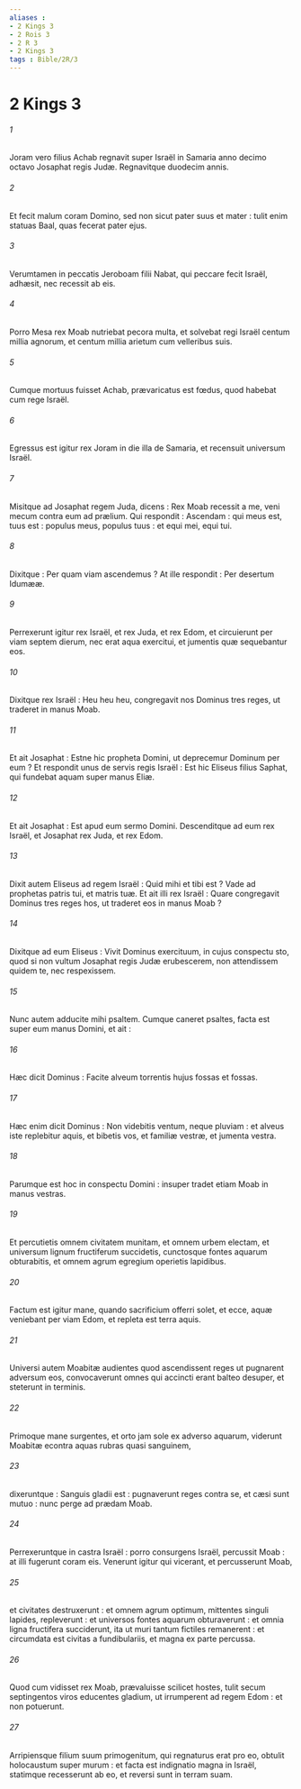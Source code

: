 ```yaml
---
aliases : 
- 2 Kings 3
- 2 Rois 3
- 2 R 3
- 2 Kings 3
tags : Bible/2R/3
---
```


# 2 Kings 3

###### 1
Joram vero filius Achab regnavit super Israël in Samaria anno decimo octavo Josaphat regis Judæ. Regnavitque duodecim annis.
###### 2
Et fecit malum coram Domino, sed non sicut pater suus et mater : tulit enim statuas Baal, quas fecerat pater ejus.
###### 3
Verumtamen in peccatis Jeroboam filii Nabat, qui peccare fecit Israël, adhæsit, nec recessit ab eis.
###### 4
Porro Mesa rex Moab nutriebat pecora multa, et solvebat regi Israël centum millia agnorum, et centum millia arietum cum velleribus suis.
###### 5
Cumque mortuus fuisset Achab, prævaricatus est fœdus, quod habebat cum rege Israël.
###### 6
Egressus est igitur rex Joram in die illa de Samaria, et recensuit universum Israël.
###### 7
Misitque ad Josaphat regem Juda, dicens : Rex Moab recessit a me, veni mecum contra eum ad prælium. Qui respondit : Ascendam : qui meus est, tuus est : populus meus, populus tuus : et equi mei, equi tui.
###### 8
Dixitque : Per quam viam ascendemus ? At ille respondit : Per desertum Idumææ.
###### 9
Perrexerunt igitur rex Israël, et rex Juda, et rex Edom, et circuierunt per viam septem dierum, nec erat aqua exercitui, et jumentis quæ sequebantur eos.
###### 10
Dixitque rex Israël : Heu heu heu, congregavit nos Dominus tres reges, ut traderet in manus Moab.
###### 11
Et ait Josaphat : Estne hic propheta Domini, ut deprecemur Dominum per eum ? Et respondit unus de servis regis Israël : Est hic Eliseus filius Saphat, qui fundebat aquam super manus Eliæ.
###### 12
Et ait Josaphat : Est apud eum sermo Domini. Descenditque ad eum rex Israël, et Josaphat rex Juda, et rex Edom.
###### 13
Dixit autem Eliseus ad regem Israël : Quid mihi et tibi est ? Vade ad prophetas patris tui, et matris tuæ. Et ait illi rex Israël : Quare congregavit Dominus tres reges hos, ut traderet eos in manus Moab ?
###### 14
Dixitque ad eum Eliseus : Vivit Dominus exercituum, in cujus conspectu sto, quod si non vultum Josaphat regis Judæ erubescerem, non attendissem quidem te, nec respexissem.
###### 15
Nunc autem adducite mihi psaltem. Cumque caneret psaltes, facta est super eum manus Domini, et ait :
###### 16
Hæc dicit Dominus : Facite alveum torrentis hujus fossas et fossas.
###### 17
Hæc enim dicit Dominus : Non videbitis ventum, neque pluviam : et alveus iste replebitur aquis, et bibetis vos, et familiæ vestræ, et jumenta vestra.
###### 18
Parumque est hoc in conspectu Domini : insuper tradet etiam Moab in manus vestras.
###### 19
Et percutietis omnem civitatem munitam, et omnem urbem electam, et universum lignum fructiferum succidetis, cunctosque fontes aquarum obturabitis, et omnem agrum egregium operietis lapidibus.
###### 20
Factum est igitur mane, quando sacrificium offerri solet, et ecce, aquæ veniebant per viam Edom, et repleta est terra aquis.
###### 21
Universi autem Moabitæ audientes quod ascendissent reges ut pugnarent adversum eos, convocaverunt omnes qui accincti erant balteo desuper, et steterunt in terminis.
###### 22
Primoque mane surgentes, et orto jam sole ex adverso aquarum, viderunt Moabitæ econtra aquas rubras quasi sanguinem,
###### 23
dixeruntque : Sanguis gladii est : pugnaverunt reges contra se, et cæsi sunt mutuo : nunc perge ad prædam Moab.
###### 24
Perrexeruntque in castra Israël : porro consurgens Israël, percussit Moab : at illi fugerunt coram eis. Venerunt igitur qui vicerant, et percusserunt Moab,
###### 25
et civitates destruxerunt : et omnem agrum optimum, mittentes singuli lapides, repleverunt : et universos fontes aquarum obturaverunt : et omnia ligna fructifera succiderunt, ita ut muri tantum fictiles remanerent : et circumdata est civitas a fundibulariis, et magna ex parte percussa.
###### 26
Quod cum vidisset rex Moab, prævaluisse scilicet hostes, tulit secum septingentos viros educentes gladium, ut irrumperent ad regem Edom : et non potuerunt.
###### 27
Arripiensque filium suum primogenitum, qui regnaturus erat pro eo, obtulit holocaustum super murum : et facta est indignatio magna in Israël, statimque recesserunt ab eo, et reversi sunt in terram suam.
